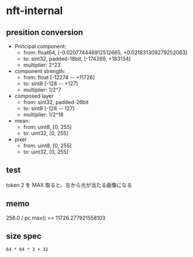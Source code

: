 # nft-internal

## presition conversion

- Principal component:
  - from: float64, [-0.020774446912512665, +0.021831309279252063]
  - to: sint32, padded-18bit, [-174269, +183134]
  - multiplier: 2^23
- component strength:
  - from: float [-12274 -- +11726]
  - to: sint8 [-128 -- +127]
  - multiplier: 1/2^7
- composed layer
  - from: sint32, padded-26bit
  - to: sint8 [-128 -- 127]
  - multiplier: 1/2^16
- mean:
  - from: uint8, [0, 255]
  - to: uint32, [0, 255]
- pixel
  - from: uint8, [0, 255]
  - to: uint32, [0, 255]

## test

token 2 を MAX 取ると、左から光が当たる画像になる

## memo

256.0 / pc.max() == 11726.277921558103

## size spec

`64 * 64 * 3 + 32`
